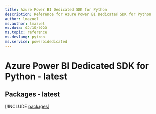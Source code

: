 ```yaml
---
title: Azure Power BI Dedicated SDK for Python
description: Reference for Azure Power BI Dedicated SDK for Python
author: lmazuel
ms.author: lmazuel
ms.data: 02/15/2023
ms.topic: reference
ms.devlang: python
ms.service: powerbidedicated
---
```

# Azure Power BI Dedicated SDK for Python - latest
## Packages - latest
[!INCLUDE [packages](power-bi-dedicated-index.md)]